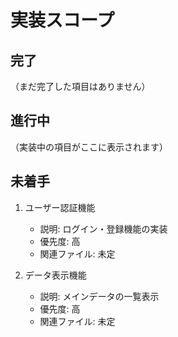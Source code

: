 # 実装スコープ

## 完了

（まだ完了した項目はありません）

## 進行中

（実装中の項目がここに表示されます）

## 未着手

1. ユーザー認証機能
   - 説明: ログイン・登録機能の実装
   - 優先度: 高
   - 関連ファイル: 未定

2. データ表示機能
   - 説明: メインデータの一覧表示
   - 優先度: 高
   - 関連ファイル: 未定
